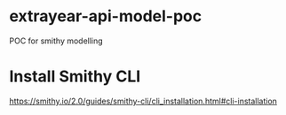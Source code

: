 # extrayear-api-model-poc
POC for smithy modelling

# Install Smithy CLI
https://smithy.io/2.0/guides/smithy-cli/cli_installation.html#cli-installation


